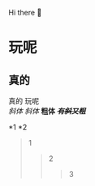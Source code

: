  Hi there 👋

<!--
**saofan1900/saofan1900** is a ✨ _special_ ✨ repository because its `README.md` (this file) appears on your GitHub profile.

Here are some ideas to get you started:

🔭 I’m currently working on ...
- 🌱 I’m currently learning ...
- 👯 I’m looking to collaborate on ...
- 🤔 I’m looking for help with ...
- 💬 Ask me about ...
- 📫 How to reach me: ...
- 😄 Pronouns: ...
- ⚡ Fun fact: ...
-->
玩呢
=======
真的
-------
真的  玩呢  
*斜体*
_斜体_
**粗体**
~~***有斜又粗***~~

*1
*2
>1
>>2
>>>3
